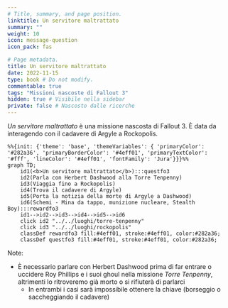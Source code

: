 ```yaml
---
# Title, summary, and page position.
linktitle: Un servitore maltrattato
summary: ""
weight: 10
icon: message-question
icon_pack: fas

# Page metadata.
title: Un servitore maltrattato
date: 2022-11-15
type: book # Do not modify.
commentable: true
tags: "Missioni nascoste di Fallout 3"
hidden: true # Visibile nella sidebar
private: false # Nascosto dalle ricerche
---
```


*Un servitore maltrattato* è una missione nascosta di Fallout 3. È data da interagendo con il cadavere di Argyle a Rockopolis.



```mermaid
%%{init: {'theme': 'base', 'themeVariables': { 'primaryColor': '#282a36', 'primaryBorderColor': '#4eff01', 'primaryTextColor': '#fff', 'lineColor': '#4eff01', 'fontFamily': 'Jura'}}}%%
graph TD;
    id1(<b>Un servitore maltrattato</b>):::questfo3
    id2(Parla con Herbert Dashwood alla Torre Tenpenny)
    id3(Viaggia fino a Rockopolis)
    id4(Trova il cadavere di Argyle)
    id5(Porta la notizia della morte di Argyle a Dashwood)
    id6(Schemi - Mina da tappo, munizione nucleare, Stealth Boy):::rewardfo3
    id1-->id2-->id3-->id4-->id5-->id6
    click id2 "../../luoghi/torre-tenpenny"
    click id3 "../../luoghi/rockopolis"
    classDef rewardfo3 fill:#4eff01, stroke:#4eff01, color:#282a36;
    classDef questfo3 fill:#4eff01, stroke:#4eff01, color:#282a36;
```



Note:
- È necessario parlare con Herbert Dashwood prima di far entrare o uccidere Roy Phillips e i suoi ghoul nella missione *Torre Tenpenny*, altrimenti lo ritroveremo già morto o si rifiuterà di parlarci
  - In entrambi i casi sarà impossibile ottenere la chiave (borseggio o saccheggiando il cadavere)